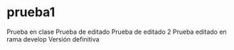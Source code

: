 ﻿# prueba1
Prueba en clase
Prueba de editado
Prueba de editado 2
Prueba editado en rama develop
Versión definitiva
